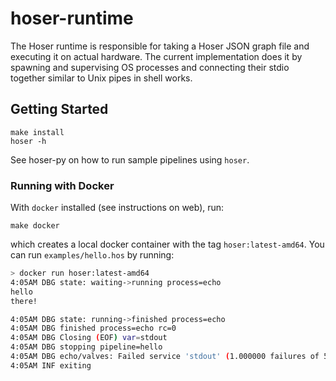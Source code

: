 # hoser-runtime

The Hoser runtime is responsible for taking a Hoser JSON graph file and executing it on actual hardware. The current implementation
does it by spawning and supervising OS processes and connecting their stdio together similar to Unix pipes in shell works.

## Getting Started

```
make install
hoser -h
```

See hoser-py on how to run sample pipelines using `hoser`.

### Running with Docker

With `docker` installed (see instructions on web), run:

```
make docker
```

which creates a local docker container with the tag `hoser:latest-amd64`. You can run `examples/hello.hos`
by running:

```sh
> docker run hoser:latest-amd64
4:05AM DBG state: waiting->running process=echo
hello
there!

4:05AM DBG state: running->finished process=echo
4:05AM DBG finished process=echo rc=0
4:05AM DBG Closing (EOF) var=stdout
4:05AM DBG stopping pipeline=hello
4:05AM DBG echo/valves: Failed service 'stdout' (1.000000 failures of 5.000000), restarting: true, error: EOF supervisor=echo
4:05AM INF exiting
```